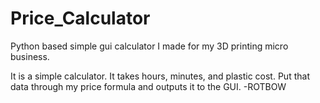 # Price_Calculator
Python based simple gui calculator I made for my 3D printing micro business.

It is a simple calculator. It takes hours, minutes, and plastic cost. Put that data through my price formula and outputs it to the GUI.
-ROTBOW
